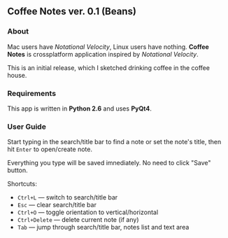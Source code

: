 Coffee Notes ver. 0.1 (Beans)
-----------------------------

### About

Mac users have *Notational Velocity*, Linux users have nothing. **Coffee Notes** is crossplatform application inspired by *Notational Velocity*.

This is an initial release, which I sketched drinking coffee in the coffee house.

### Requirements

This app is written in **Python 2.6** and uses **PyQt4**.

### User Guide

Start typing in the search/title bar to find a note or set the note's title, then hit `Enter` to open/create note.

Everything you type will be saved imnediately. No need to click "Save" button.

Shortcuts:

* `Ctrl+L` — switch to search/title bar
* `Esc` — clear search/title bar
* `Ctrl+O` — toggle orientation to vertical/horizontal
* `Ctrl+Delete` — delete current note (if any)
* `Tab` — jump through search/title bar, notes list and text area
